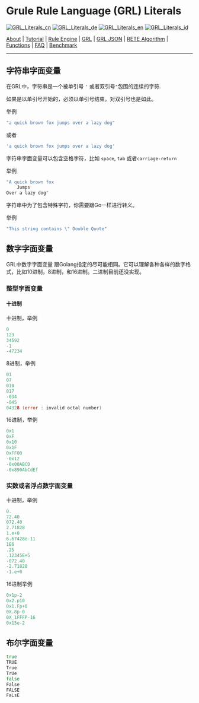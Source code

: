 # Grule Rule Language (GRL) Literals

[![GRL_Literals_cn](https://github.com/yammadev/flag-icons/blob/master/png/CN.png?raw=true)](../cn/GRL_Literals_cn.md)
[![GRL_Literals_de](https://github.com/yammadev/flag-icons/blob/master/png/DE.png?raw=true)](../de/GRL_Literals_de.md)
[![GRL_Literals_en](https://github.com/yammadev/flag-icons/blob/master/png/GB.png?raw=true)](../en/GRL_Literals_en.md)
[![GRL_Literals_id](https://github.com/yammadev/flag-icons/blob/master/png/ID.png?raw=true)](../id/GRL_Literals_id.md)

[About](About_cn.md) | [Tutorial](Tutorial_cn.md) | [Rule Engine](RuleEngine_cn.md) | [GRL](GRL_cn.md) | [GRL JSON](GRL_JSON_cn.md) | [RETE Algorithm](RETE_cn.md) | [Functions](Function_cn.md) | [FAQ](GRL_Literals_cn.md) | [Benchmark](Benchmarking_cn.md)

---

## 字符串字面变量

在GRL中，字符串是一个被单引号 `'` 或者双引号`"`包围的连续的字符.

如果是以单引号开始的，必须以单引号结束。对双引号也是如此。

举例

```go
"a quick brown fox jumps over a lazy dog"
```

或者

```go
'a quick brown fox jumps over a lazy dog'
```

字符串字面变量可以包含空格字符，比如 `space`, `tab` 或者`carriage-return`

举例

```go
"A quick brown fox
    Jumps
Over a lazy dog"
```

字符串中为了包含特殊字符，你需要跟Go一样进行转义。

举例

```go
"This string contains \" Double Quote"
```

## 数字字面变量

GRL中数字字面变量 跟Golang指定的尽可能相同。它可以理解各种各样的数字格式，比如10进制，8进制，和16进制。二进制目前还没实现。

### 整型字面变量

#### 十进制

十进制，举例

```go
0
123
34592
-1
-47234
```

8进制，举例

```go
01
07
010
017
-034
-045
04328 (error : invalid octal number)
```

16进制，举例

```go
0x1
0xF
0x10
0x1F
0xFF00
-0x12
-0x00ABCD
-0x890AbCdEf
```

### 实数或者浮点数字面变量

十进制，举例

```go
0.
72.40
072.40
2.71828
1.e+0
6.67428e-11
1E6
.25
.12345E+5
-072.40
-2.71828
-1.e+0
```

16进制举例

```go
0x1p-2 
0x2.p10
0x1.Fp+0
0X.8p-0
0X_1FFFP-16
0x15e-2
```

## 布尔字面变量

```go
true
TRUE
True
TrUe
false
False
FALSE
FaLsE
```
